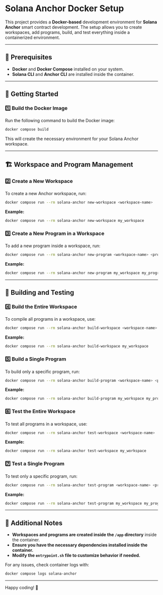 # Solana Anchor Docker Setup

This project provides a **Docker-based** development environment for **Solana Anchor** smart contract development. The setup allows you to create workspaces, add programs, build, and test everything inside a containerized environment.

---

## 📌 Prerequisites
- **Docker** and **Docker Compose** installed on your system.
- **Solana CLI** and **Anchor CLI** are installed inside the container.

---

## 🚀 Getting Started

### 1️⃣ Build the Docker Image
Run the following command to build the Docker image:
```sh
docker compose build
```
This will create the necessary environment for your Solana Anchor workspace.

---

## 🏗️ Workspace and Program Management

### **2️⃣ Create a New Workspace**
To create a new Anchor workspace, run:
```sh
docker compose run --rm solana-anchor new-workspace <workspace-name>
```
**Example:**
```sh
docker compose run --rm solana-anchor new-workspace my_workspace
```

### **3️⃣ Create a New Program in a Workspace**
To add a new program inside a workspace, run:
```sh
docker compose run --rm solana-anchor new-program <workspace-name> <program-name>
```
**Example:**
```sh
docker compose run --rm solana-anchor new-program my_workspace my_program
```

---

## 🔨 Building and Testing

### **4️⃣ Build the Entire Workspace**
To compile all programs in a workspace, use:
```sh
docker compose run --rm solana-anchor build-workspace <workspace-name>
```
**Example:**
```sh
docker compose run --rm solana-anchor build-workspace my_workspace
```

### **5️⃣ Build a Single Program**
To build only a specific program, run:
```sh
docker compose run --rm solana-anchor build-program <workspace-name> <program-name>
```
**Example:**
```sh
docker compose run --rm solana-anchor build-program my_workspace my_program
```

### **6️⃣ Test the Entire Workspace**
To test all programs in a workspace, use:
```sh
docker compose run --rm solana-anchor test-workspace <workspace-name>
```
**Example:**
```sh
docker compose run --rm solana-anchor test-workspace my_workspace
```

### **7️⃣ Test a Single Program**
To test only a specific program, run:
```sh
docker compose run --rm solana-anchor test-program <workspace-name> <program-name>
```
**Example:**
```sh
docker compose run --rm solana-anchor test-program my_workspace my_program
```

---

## 🔹 Additional Notes
- **Workspaces and programs are created inside the `/app` directory** inside the container.
- **Ensure you have the necessary dependencies installed inside the container.**
- **Modify the `entrypoint.sh` file to customize behavior if needed.**

For any issues, check container logs with:
```sh
docker compose logs solana-anchor
```

---



Happy coding! 🚀

